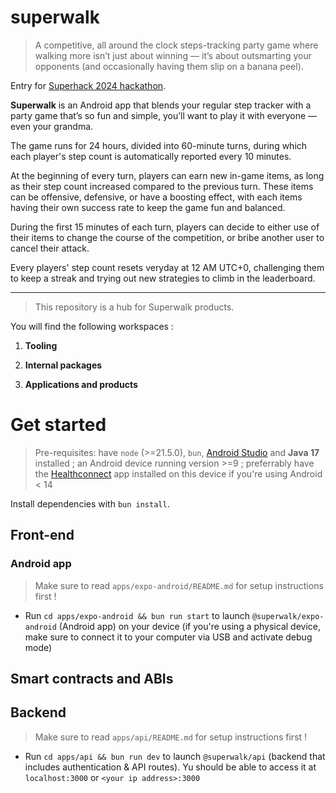 # superwalk

> A competitive, all around the clock steps-tracking party game where walking more isn’t just about winning — it’s about outsmarting your opponents (and occasionally having them slip on a banana peel).

Entry for [Superhack 2024 hackathon](https://ethglobal.com/events/superhack2024).

**Superwalk** is an Android app that blends your regular step tracker with a party game that’s so fun and simple, you’ll want to play it with everyone — even your grandma.

The game runs for 24 hours, divided into 60-minute turns, during which each player's step count is automatically reported every 10 minutes.

At the beginning of every turn, players can earn new in-game items, as long as their step count increased compared to the previous turn. These items can be offensive, defensive, or have a boosting effect, with each items having their own success rate to keep the game fun and balanced.

During the first 15 minutes of each turn, players can decide to either use of their items to change the course of the competition, or bribe another user to cancel their attack.

Every players' step count resets veryday at 12 AM UTC+0, challenging them to keep a streak and trying out new strategies to climb in the leaderboard.

---

> This repository is a hub for Superwalk products.

You will find the following workspaces :

1. **Tooling**

2. **Internal packages**

3. **Applications and products**

# Get started

> Pre-requisites: have `node` (>=21.5.0), `bun`, [Android Studio](https://developer.android.com) and **Java 17** installed ; an Android device running version >=9 ; preferrably have the [Healthconnect](https://play.google.com/store/apps/details?id=com.google.android.apps.healthdata&hl=en_US) app installed on this device if you're using Android < 14

Install dependencies with `bun install`.

## Front-end

### Android app

> Make sure to read `apps/expo-android/README.md` for setup instructions first !

- Run `cd apps/expo-android && bun run start` to launch `@superwalk/expo-android` (Android app) on your device (if you're using a physical device, make sure to connect it to your computer via USB and activate debug mode)

## Smart contracts and ABIs

## Backend

> Make sure to read `apps/api/README.md` for setup instructions first !

- Run `cd apps/api && bun run dev` to launch `@superwalk/api` (backend that includes authentication & API routes).
Yu should be able to access it at `localhost:3000` or `<your ip address>:3000`